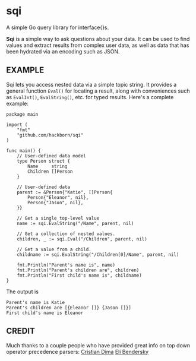 # sqi
A simple Go query library for interface{}s.

**Sqi** is a simple way to ask questions about your data. It can be used to find values and extract results from complex user data, as well as data that has been hydrated via an encoding such as JSON.

## EXAMPLE ##

Sqi lets you access nested data via a simple topic string. It provides a general function `Eval()` for locating a result, along with conveniences such as `EvalInt()`, `EvalString()`, etc. for typed results. Here's a complete example:


```
package main

import (
	"fmt"
	"github.com/hackborn/sqi"
)

func main() {
	// User-defined data model
	type Person struct {
		Name     string
		Children []Person
	}

	// User-defined data
	parent := &Person{"Katie", []Person{
		Person{"Eleanor", nil},
		Person{"Jason", nil},
	}}

	// Get a single top-level value
	name := sqi.EvalString("/Name", parent, nil)

	// Get a collection of nested values.
	children, _ := sqi.Eval("/Children", parent, nil)

	// Get a value from a child.
	childname := sqi.EvalString("/Children[0]/Name", parent, nil)

	fmt.Println("Parent's name is", name)
	fmt.Println("Parent's children are", children)
	fmt.Println("First child's name is", childname)
}
```

The output is
```
Parent's name is Katie
Parent's children are [{Eleanor []} {Jason []}]
First child's name is Eleanor
```


## CREDIT ##

Much thanks to a couple people who have provided great info on top down operator precedence parsers:
[Cristian Dima](http://www.cristiandima.com/top-down-operator-precedence-parsing-in-go)
[Eli Bendersky](https://eli.thegreenplace.net/2010/01/02/top-down-operator-precedence-parsing)